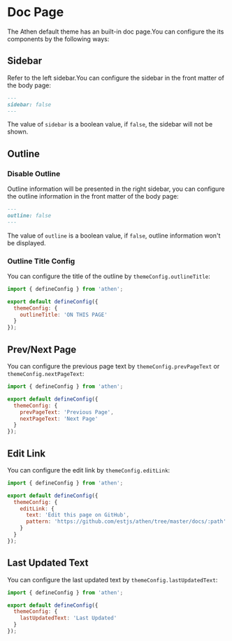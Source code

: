 # Doc Page

The Athen default theme has an built-in doc page.You can configure the its components by the following ways:

## Sidebar

Refer to the left sidebar.You can configure the sidebar in the front matter of the body page:

```md
---
sidebar: false
---
```

The value of `sidebar` is a boolean value, if `false`, the sidebar will not be shown.

## Outline

### Disable Outline

Outline information will be presented in the right sidebar, you can configure the outline information in the front matter of the body page:

```md
---
outline: false
---
```

The value of `outline` is a boolean value, if `false`, outline information won't be displayed.

### Outline Title Config

You can configure the title of the outline by `themeConfig.outlineTitle`:

```js
import { defineConfig } from 'athen';

export default defineConfig({
  themeConfig: {
    outlineTitle: 'ON THIS PAGE'
  }
});
```

## Prev/Next Page

You can configure the previous page text by `themeConfig.prevPageText` or `themeConfig.nextPageText`:

```js
import { defineConfig } from 'athen';

export default defineConfig({
  themeConfig: {
    prevPageText: 'Previous Page',
    nextPageText: 'Next Page'
  }
});
```

## Edit Link

You can configure the edit link by `themeConfig.editLink`:

```js
import { defineConfig } from 'athen';

export default defineConfig({
  themeConfig: {
    editLink: {
      text: 'Edit this page on GitHub',
      pattern: 'https://github.com/estjs/athen/tree/master/docs/:path'
    }
  }
});
```

## Last Updated Text

You can configure the last updated text by `themeConfig.lastUpdatedText`:

```js
import { defineConfig } from 'athen';

export default defineConfig({
  themeConfig: {
    lastUpdatedText: 'Last Updated'
  }
});
```
